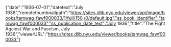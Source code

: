 {"date":"1936-07-01","datetext":"July 1936","remotethumbnailpath":"https://sites.dlib.nyu.edu/viewer/api/image/books/tamwag_fawf000033/1/full/150,/0/default.jpg","ss_book_identifier":"tamwag_fawf000033","ss_publication_date_text":"July 1936","title":"The Fight Against War and Fascism, July 1936","viewerURL":"https://sites.dlib.nyu.edu/viewer/books/tamwag_fawf000033"}